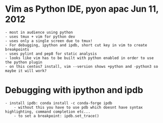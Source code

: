 # Vim as Python IDE, pyon apac Jun 11, 2012
    - most in audience using python
    - uses tmux + vim for python dev
    - uses only a single screen due to tmux!
    - For debugging, ipython and ipdb, short cut key in vim to create breakpoints
    - uses pylint and pep8 for static analysis
    - looks like vim has to be built with python enabled in order to use the python plugin
    - on this centos7 install, vim --version shows +python and -python3 so maybe it will work?
# Debugging with ipython and ipdb
    - install ipdb: conda install -c conda-forge ipdb
        - without this you have to use pdb which doesnt have syntax highlighting, command completion etc...
        - to set a breakpoint: ipdb.set_trace()
